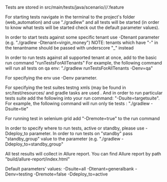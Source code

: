 Tests are stored in src/main/tests/java/scenario/<tenantName>/*/*.feature

For starting tests navigate in the terminal to the project's folder (web_automation)
and use "./gradlew" and all tests will be started (in order to know what tests will be started
check out the default parameter values).

In order to start tests against some specific tenant use -Dtenant parameter (e.g. "./gradlew -Dtenant=virgin_money")
NOTE: tenants which have "-" in the tenantname should be passed with underscore "_" instead

In order to run tests against all supported tenant at once, add to the basic run command "runTestsForAllTenants"
For example, the following command will run all tests on qa env:
"./gradlew runTestsForAllTenants -Denv=qa"

For specifying the env use -Denv parameter.

For specifying the test suites testng xmls (may be found in src/test/resources/<tenantName> and gradle tasks are used .
And in order to run particular tests suite add the following into your run command: "-Dsuite=targetsuite".
For example, the following command will run only tie tests :
"./gradlew -Dsuite=tie"

For running test in selenium grid add "-Dremote=true" to the run command

In order to specify where to run tests, active or standby, please use -Ddeploy_to parameter.
In order to run tests on "standby" pass "standby_group" value to the parameter (e.g. "./gradlew -Ddeploy_to=standby_group"

All test results will collect in Allure report.
You can find Allure report by path "build/allure-report/index.html"

Default parameters' values:
-Dsuite=all
-Dtenant=generalbank
-Denv=testing
-Dremote=false
-Ddeploy_to=active